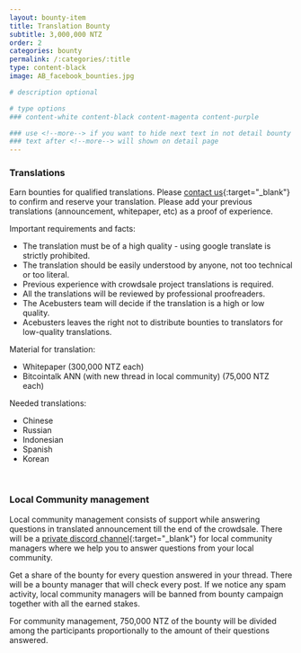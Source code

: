 ```yaml
---
layout: bounty-item
title: Translation Bounty
subtitle: 3,000,000 NTZ
order: 2
categories: bounty
permalink: /:categories/:title
type: content-black
image: AB_facebook_bounties.jpg

# description optional

# type options
### content-white content-black content-magenta content-purple

### use <!--more--> if you want to hide next text in not detail bounty page
### text after <!--more--> will shown on detail page
---
```


### Translations

Earn bounties for qualified translations. Please [contact us](https://goo.gl/forms/EuFf09k9KJGijlaA3){:target="_blank"} to confirm and reserve your translation. Please add your previous translations (announcement, whitepaper, etc) as a proof of experience.

Important requirements and facts:

* The translation must be of a high quality - using google translate is strictly prohibited.
* The translation should be easily understood by anyone, not too technical or too literal.
* Previous experience with crowdsale project translations is required.
* All the translations will be reviewed by professional proofreaders.
* The Acebusters team will decide if the translation is a high or low quality.
* Acebusters leaves the right not to distribute bounties to translators for low-quality translations.

Material for translation:

* Whitepaper (300,000 NTZ each)
* Bitcointalk ANN (with new thread in local community) (75,000 NTZ each)

Needed translations:

* Chinese
* Russian
* Indonesian
* Spanish
* Korean

<br>

### Local Community management

Local community management consists of support while answering questions in translated announcement till the end of the crowdsale. There will be a [private discord channel](https://discordapp.com/invite/7PesDTZ){:target="_blank"} for local community managers where we help you to answer questions from your local community.

Get a share of the bounty for every question answered in your thread. There will be a bounty manager that will check every post. If we notice any spam activity, local community managers will be banned from bounty campaign together with all the earned stakes.

For community management, 750,000 NTZ of the bounty will be divided among the participants proportionally to the amount of their questions answered.